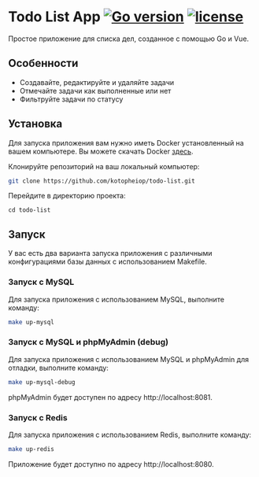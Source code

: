 # Todo List App [![Go version](https://img.shields.io/badge/go-1.21-blue.svg)](https://golang.org/dl/) [![license](http://img.shields.io/badge/license-MIT-green.svg?style=flat)](https://raw.githubusercontent.com/kotopheiop/todo-list/master/LICENSE) 


Простое приложение для списка дел, созданное с помощью Go и Vue.

## Особенности

- Создавайте, редактируйте и удаляйте задачи
- Отмечайте задачи как выполненные или нет
- Фильтруйте задачи по статусу

## Установка

Для запуска приложения вам нужно иметь Docker установленный на вашем компьютере. Вы можете скачать Docker [здесь](https://www.docker.com/get-started).

Клонируйте репозиторий на ваш локальный компьютер:
```bash
git clone https://github.com/kotopheiop/todo-list.git
```
Перейдите в директорию проекта:
```
cd todo-list
```
## Запуск

У вас есть два варианта запуска приложения с различными конфигурациями базы данных с использованием Makefile.

### Запуск с MySQL
Для запуска приложения с использованием MySQL, выполните команду:

```bash
make up-mysql
```

### Запуск с MySQL и phpMyAdmin (debug)
Для запуска приложения с использованием MySQL и phpMyAdmin для отладки, выполните команду:

```bash
make up-mysql-debug
```
phpMyAdmin будет доступен по адресу http://localhost:8081.

### Запуск с Redis
Для запуска приложения с использованием Redis, выполните команду:

```bash
make up-redis
```

Приложение будет доступно по адресу http://localhost:8080.